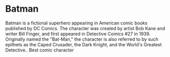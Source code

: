 # Batman

Batman is a fictional superhero appearing in American comic books published by DC Comics. The character was created by artist Bob Kane and writer Bill Finger, and first appeared in Detective Comics #27 in 1939. Originally named the "Bat-Man," the character is also referred to by such epithets as the Caped Crusader, the Dark Knight, and the World's Greatest Detective..
Best comic character


